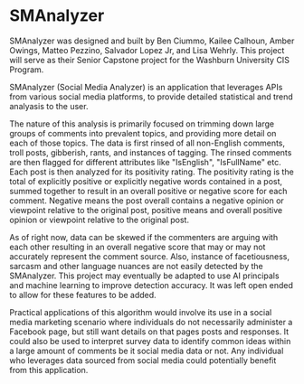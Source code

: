# SMAnalyzer
SMAnalyzer was designed and built by Ben Ciummo, Kailee Calhoun, Amber Owings, Matteo Pezzino, Salvador Lopez Jr, and Lisa Wehrly.
This project will serve as their Senior Capstone project for the Washburn University CIS Program. 

SMAnalyzer (Social Media Analyzer) is an application that leverages APIs from various social media platforms, to provide detailed statistical and trend analyasis to the user.

The nature of this analysis is primarily focused on trimming down large groups of comments into prevalent topics, and providing more detail on each of those topics. The data is first rinsed of all non-English comments, troll posts, gibberish, rants, and instances of tagging. The rinsed comments are then flagged for different attributes like "IsEnglish", "IsFullName" etc. Each post is then analyzed for its positivity rating. The positivity rating is the total of explicitly positive or explicitly negative words contained in a post, summed together to result in an overall positive or negative score for each comment. Negative means the post overall contains a negative opinion or viewpoint relative to the original post, positive means and overall positive opinion or viewpoint relative to the original post.

As of right now, data can be skewed if the commenters are arguing with each other resulting in an overall negative score that may or may not accurately represent the comment source. Also, instance of facetiousness, sarcasm and other language nuances are not easily detected by the SMAnalyzer. This project may eventually be adapted to use AI principals and machine learning to improve detection accuracy. It was left open ended to allow for these features to be added.

Practical applications of this algorithm would involve its use in a social media marketing scenario where individuals do not necessarily administer a Facebook page, but still want details on that pages posts and responses. It could also be used to interpret survey data to identify common ideas within a large amount of comments be it social media data or not. Any individual who leverages data sourced from social media could potentially benefit from this application.
